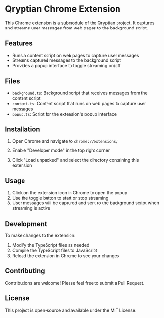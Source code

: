 # Qryptian Chrome Extension

This Chrome extension is a submodule of the Qryptian project. It captures and streams user messages from web pages to the background script.

## Features

- Runs a content script on web pages to capture user messages
- Streams captured messages to the background script
- Provides a popup interface to toggle streaming on/off

## Files

- `background.ts`: Background script that receives messages from the content script
- `content.ts`: Content script that runs on web pages to capture user messages
- `popup.ts`: Script for the extension's popup interface

## Installation

1. Open Chrome and navigate to `chrome://extensions/`

2. Enable "Developer mode" in the top right corner

3. Click "Load unpacked" and select the directory containing this extension

## Usage

1. Click on the extension icon in Chrome to open the popup
2. Use the toggle button to start or stop streaming
3. User messages will be captured and sent to the background script when streaming is active

## Development

To make changes to the extension:

1. Modify the TypeScript files as needed
2. Compile the TypeScript files to JavaScript
3. Reload the extension in Chrome to see your changes

## Contributing

Contributions are welcome! Please feel free to submit a Pull Request.

## License

This project is open-source and available under the MIT License.
